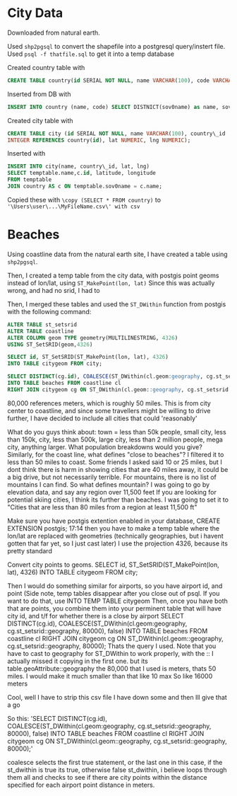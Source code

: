 # City Data

Downloaded from natural earth.

Used `shp2pgsql` to convert the shapefile into a postgresql query/instert file. Used `psql -f thatfile.sql` to get it into a temp database

Created country table with

```SQL
CREATE TABLE country(id SERIAL NOT NULL, name VARCHAR(100), code VARCHAR(3));
```

Inserted from DB with

```SQL
INSERT INTO country (name, code) SELECT DISTNICT(sov0name) as name, sov_a3 as code FROM temptable;
```

Created city table with

```SQL
CREATE TABLE city (id SERIAL NOT NULL, name VARCHAR(100), country\_id
INTEGER REFERENCES country(id), lat NUMERIC, lng NUMERIC);
```

Inserted with

```sql
INSERT INTO city(name, country\_id, lat, lng) 
SELECT temptable.name,c.id, latitude, longitude 
FROM temptable 
JOIN country AS c ON temptable.sov0name = c.name;
```

Copied these with `\copy (SELECT * FROM country)` to `'\Users\user\...\MyFileName.csv\' with csv`

# Beaches

Using coastline data from the natural earth site, I have created a table using `shp2pgsql`.

Then, I created a temp table from the city data, with postgis point geoms instead of lon/lat, using `ST_MakePoint(lon, lat)`
Since this was actually wrong, and had no srid, I had to 

Then, I merged these tables and used the `ST_DWithin` function from postgis with the following command: 

```sql
ALTER TABLE st_setsrid
ALTER TABLE coastline
ALTER COLUMN geom TYPE geometry(MULTILINESTRING, 4326)
USING ST_SetSRID(geom,4326)

SELECT id, ST_SetSRID(ST_MakePoint(lon, lat), 4326) 
INTO TABLE citygeom FROM city;

SELECT DISTINCT(cg.id), COALESCE(ST_DWithin(cl.geom:geography, cg.st_setsrid::geography, 80000), false) 
INTO TABLE beaches FROM coastline cl 
RIGHT JOIN citygeom cg ON ST_DWithin(cl.geom::geography, cg.st_setsrid::geography, 80000);
```
 
80,000 references meters, which is roughly 50 miles. This is from city center to coastline, and since some travellers might be willing to drive further, I have decided to include all cities that could 'reasonably'



What do you guys think about: town = less than 50k people, small city, less than 150k, city, less than 500k, large city, less than 2 million people, mega city, anything larger. What population breakdowns would you give?
Similarly, for the coast line, what defines "close to beaches"? I filtered it to less than 50 miles to coast. Some friends I asked said 10 or 25 miles, but I dont think there is harm in showing cities that are 40 miles away, it could be a big drive, but not necessarily terrible.
For mountains, there is no list of mountains I can find. So what defines mountain? I was going to go by elevation data, and say any region over 11,500 feet
If you are looking for potential skiing cities, I think its further than beaches. I was going to set it to "Cities that are less than 80 miles from a region at least 11,500 ft"

Make sure you have postgis extention enabled in your database, 
CREATE EXTENSION postgis;
17:14
then you have to make a temp table where the lon/lat are replaced with geometries (technically geographies, but i havent gotten that far yet, so I just cast later)
I use the projection 4326, because its pretty standard

Convert city points to geoms.
SELECT id, ST_SetSRID(ST_MakePoint(lon, lat), 4326) INTO TABLE citygeom FROM city;

Then I would do something similar for airports, so you have airport id, and point
(Side note, temp tables disappear after you close out of psql. If you want to do that, use INTO TEMP TABLE citygeom
Then, once you have both that are points, you combine them into your perminent table that will have city id, and t/f for whether there is a close by airport
SELECT DISTINCT(cg.id), COALESCE(ST_DWithin(cl.geom:geography, cg.st_setsrid::geography, 80000), false) INTO TABLE beaches FROM coastline cl RIGHT JOIN citygeom cg ON ST_DWithin(cl.geom::geography, cg.st_setsrid::geography, 80000);
Thats the query I used. Note that you have to cast to geography for ST_DWithin to work properly, with the ::
I actually missed it copying in the first one. but its table.geoAttribute::geography
the 80,000 that I used is meters, thats 50 miles. I would make it much smaller than that
like 10 max
So like 16000 meters


Cool, well I have to strip this csv file I have down some and then Ill give that a go

So this: 'SELECT DISTINCT(cg.id), COALESCE(ST_DWithin(cl.geom:geography, cg.st_setsrid::geography, 80000), false) INTO TABLE beaches FROM coastline cl RIGHT JOIN citygeom cg ON ST_DWithin(cl.geom::geography, cg.st_setsrid::geography, 80000);'

coalesce selects the first true statement, or the last one
in this case, if the st_dwithin is true its true, otherwise false
st_dwithin, i believe loops through them all and checks to see if there are city points within the distance specified for each airport point
distance in meters.
